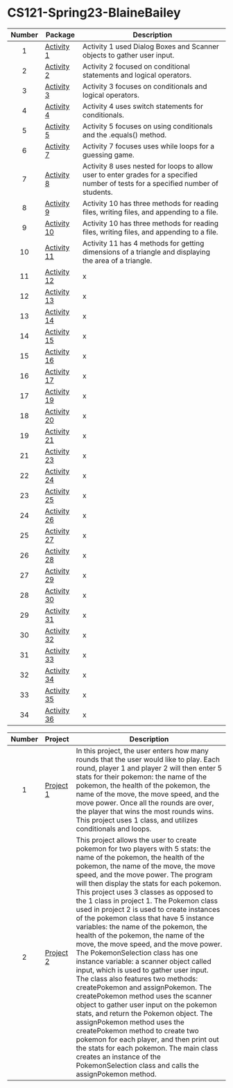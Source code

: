 # CS121-Spring23-BlaineBailey

| Number | Package | Description |
| :------: | ------ | ------ |
| 1 | [Activity 1](https://github.com/CodeBucket234/CS121-Spring23-BlaineBailey/tree/main/ClassActivities/src/WeekTwo/Activity1) | Activity 1 used Dialog Boxes and Scanner objects to gather user input. |
| 2 | [Activity 2](https://github.com/CodeBucket234/CS121-Spring23-BlaineBailey/tree/main/ClassActivities/src/WeekTwo/Activity2) | Activity 2 focused on conditional statements and logical operators. |
| 3 | [Activity 3](https://github.com/CodeBucket234/CS121-Spring23-BlaineBailey/tree/main/ClassActivities/src/WeekThree/Activity3) | Activity 3 focuses on conditionals and logical operators. |
| 4 | [Activity 4](https://github.com/CodeBucket234/CS121-Spring23-BlaineBailey/tree/main/ClassActivities/src/WeekThree/Activity4) | Activity 4 uses switch statements for conditionals. |
| 5 | [Activity 5](https://github.com/CodeBucket234/CS121-Spring23-BlaineBailey/tree/main/restaurant/src) | Activity 5 focuses on using conditionals and the .equals() method. |
| 6 | [Activity 7](https://github.com/CodeBucket234/CS121-Spring23-BlaineBailey/tree/main/whileLoopActivity/src) | Activity 7 focuses uses while loops for a guessing game. |
| 7 | [Activity 8](https://github.com/CodeBucket234/CS121-Spring23-BlaineBailey/tree/main/nestedForLoopsActivity/src) | Activity 8 uses nested for loops to allow user to enter grades for a specified number of tests for a specified number of students. |
| 8 | [Activity 9](https://github.com/CodeBucket234/CS121-Spring23-BlaineBailey/tree/main/Activity9/src) | Activity 10 has three methods for reading files, writing files, and appending to a file. |
| 9 | [Activity 10](https://github.com/CodeBucket234/CS121-Spring23-BlaineBailey/tree/main/fileActivity/src) | Activity 10 has three methods for reading files, writing files, and appending to a file. |
| 10 | [Activity 11](https://github.com/CodeBucket234/CS121-Spring23-BlaineBailey/tree/main/methods/src) | Activity 11 has 4 methods for getting dimensions of a triangle and displaying the area of a triangle. |
| 11 | [Activity 12](https://github.com/CodeBucket234/CS121-Spring23-BlaineBailey/tree/main/classes/src) | x |
| 12 | [Activity 13](https://github.com/CodeBucket234/CS121-Spring23-BlaineBailey/tree/main/packages/src/packagesDemo) | x |
| 13 | [Activity 14](https://github.com/CodeBucket234/CS121-Spring23-BlaineBailey/tree/main/overloaded/src) | x |
| 14 | [Activity 15](https://github.com/CodeBucket234/CS121-Spring23-BlaineBailey/tree/main/array/src) | x |
| 15 | [Activity 16](https://github.com/CodeBucket234/CS121-Spring23-BlaineBailey/tree/main/multidimensionalArrays/src) | x |
| 16 | [Activity 17](https://github.com/CodeBucket234/CS121-Spring23-BlaineBailey/tree/main/ArrayListDemo/src) | x |
| 17 | [Activity 19](https://github.com/CodeBucket234/CS121-Spring23-BlaineBailey/tree/main/InheritanceActivity/src/inheritance) | x |
| 18 | [Activity 20](https://github.com/CodeBucket234/CS121-Spring23-BlaineBailey/tree/main/abstractAndInterfaces/src) | x |
| 19 | [Activity 21](https://github.com/CodeBucket234/CS121-Spring23-BlaineBailey/tree/main/staticActivity/src) | x |
| 21 | [Activity 23](https://github.com/CodeBucket234/CS121-Spring23-BlaineBailey/tree/main/recursion/src) | x |
| 22 | [Activity 24](https://github.com/CodeBucket234/CS121-Spring23-BlaineBailey/tree/main/bigOActivity/src) | x |
| 23 | [Activity 25](https://github.com/CodeBucket234/CS121-Spring23-BlaineBailey/tree/main/sortingActivity1/src) | x |
| 24 | [Activity 26](https://github.com/CodeBucket234/CS121-Spring23-BlaineBailey/tree/main/sortingActivity2/src) | x |
| 25 | [Activity 27](https://github.com/CodeBucket234/CS121-Spring23-BlaineBailey/tree/main/BinarySearchActivity/src) | x |
| 26 | [Activity 28](https://github.com/CodeBucket234/CS121-Spring23-BlaineBailey/tree/main/setAndIteratorActivity/src) | x |
| 27 | [Activity 29](https://github.com/CodeBucket234/CS121-Spring23-BlaineBailey/tree/main/genericsActivity/src) | x |
| 28 | [Activity 30](https://github.com/CodeBucket234/CS121-Spring23-BlaineBailey/tree/main/hashMapActivity/src) | x |
| 29 | [Activity 31](https://github.com/CodeBucket234/CS121-Spring23-BlaineBailey/tree/main/linkedListActivity/src) | x |
| 30 | [Activity 32](https://github.com/CodeBucket234/CS121-Spring23-BlaineBailey/tree/main/stackBrackets/src) | x |
| 31 | [Activity 33](https://github.com/CodeBucket234/CS121-Spring23-BlaineBailey/tree/main/QueueActivity/src) | x |
| 32 | [Activity 34](https://github.com/CodeBucket234/CS121-Spring23-BlaineBailey/tree/main/dateFormat/src) | x |
| 33 | [Activity 35](https://github.com/CodeBucket234/CS121-Spring23-BlaineBailey/tree/main/testActivity) | x |
| 34 | [Activity 36](https://github.com/CodeBucket234/CS121-Spring23-BlaineBailey/tree/main/stringBuilderActivity/src) | x |

| Number | Project | Description |
| :-: | - | - |
| 1 | [Project 1](https://github.com/CodeBucket234/CS121-Spring23-BlaineBailey/tree/main/Project1/src) | In this project, the user enters how many rounds that the user would like to play. Each round, player 1 and player 2 will then enter 5 stats for their pokemon: the name of the pokemon, the health of the pokemon, the name of the move, the move speed, and the move power. Once all the rounds are over, the player that wins the most rounds wins. This project uses 1 class, and utilizes conditionals and loops. |
| 2 | [Project 2](https://github.com/CodeBucket234/CS121-Spring23-BlaineBailey/tree/main/project2/src) | This project allows the user to create pokemon for two players with 5 stats: the name of the pokemon, the health of the pokemon, the name of the move, the move speed, and the move power. The program will then display the stats for each pokemon. This project uses 3 classes as opposed to the 1 class in project 1. The Pokemon class used in project 2 is used to create instances of the pokemon class that have 5 instance variables: the name of the pokemon, the health of the pokemon, the name of the move, the move speed, and the move power. The PokemonSelection class has one instance variable: a scanner object called input, which is used to gather user input. The class also features two methods: createPokemon and assignPokemon. The createPokemon method uses the scanner object to gather user input on the pokemon stats, and return the Pokemon object. The assignPokemon method uses the createPokemon method to create two pokemon for each player, and then print out the stats for each pokemon. The main class creates an instance of the PokemonSelection class and calls the assignPokemon method.|

